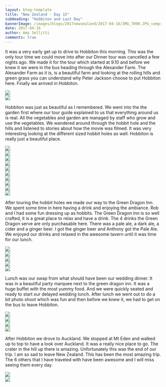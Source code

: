 ```yaml
---
layout: blog-template
title: "New Zealand - Day 15"
subHeading: "Hobbiton and Last Day"
bannerImage: /images/blogs/2017newzealand/2017-04-16/IMG_7090.JPG_compressed.JPEG
date: 2017-04-16
author: Amy Sellitti
comments: true
---
```


It was a very early get up to drive to Hobbiton this morning. This was the only tour time we could move into after our Dinner tour was cancelled a few nights ago. We made it for the tour which started at 9.10 and before we knew it we were in the bus heading through the Alexander Farm. The Alexander Farm as it is, is a beautiful farm and looking at the rolling hills and green grass you can understand why Peter Jackson choose to put Hobbiton here. Finally we arrived in Hobbiton.

<div class="center-image"><img src="/images/blogs/2017newzealand/2017-04-16/IMG_7082.JPG_compressed.JPEG" /></div>
<div class="center-image"><img src="/images/blogs/2017newzealand/2017-04-16/IMG_7086.JPG_compressed.JPEG" /></div>

Hobbiton was just as beautiful as I remembered. We went into the the garden first where our tour guide explained to us that everything around us is real. All the vegetables and garden are managed by staff who grow and use the vegetables. We wandered around through the hobbit hole and the hills and listened to stories about how the movie was filmed. It was very interesting looking at the different sized hobbit holes as well. Hobbiton is really just a beautiful place.

<div class="center-image"><img src="/images/blogs/2017newzealand/2017-04-16/IMG_7090.JPG_compressed.JPEG" /></div>
<div class="center-image"><img src="/images/blogs/2017newzealand/2017-04-16/IMG_7092.JPG_compressed.JPEG" /></div>
<div class="center-image"><img src="/images/blogs/2017newzealand/2017-04-16/IMG_7119.JPG_compressed.JPEG" /></div>
<div class="center-image"><img src="/images/blogs/2017newzealand/2017-04-16/IMG_7125.JPG_compressed.JPEG" /></div>
<div class="center-image"><img src="/images/blogs/2017newzealand/2017-04-16/IMG_7132.JPG_compressed.JPEG" /></div>
<div class="center-image"><img src="/images/blogs/2017newzealand/2017-04-16/IMG_7135.JPG_compressed.JPEG" /></div>
<div class="center-image"><img src="/images/blogs/2017newzealand/2017-04-16/IMG_7139.JPG_compressed.JPEG" /></div>
<div class="center-image"><img src="/images/blogs/2017newzealand/2017-04-16/IMG_7161.JPG_compressed.JPEG" /></div>
<div class="center-image"><img src="/images/blogs/2017newzealand/2017-04-16/IMG_7143.JPG_compressed.JPEG" /></div>
<div class="center-image"><img src="/images/blogs/2017newzealand/2017-04-16/DSC_8845.JPG_compressed.JPEG" /></div>

After touring the hobbit holes we made our way to the Green Dragon Inn. We spent some time in here having a drink and enjoying the ambiance. Rob and I had some fun dressing up as hobbits. The Green Dragon Inn is so well crafted, it is a great place to relax and have a drink. The 4 drinks the Green Dragon serve are only purchasable here. There was a pale ale, a dark ale, a cider and a ginger beer. I got the ginger beer and Anthony got the Pale Ale. We enjoyed our drinks and relaxed in the awesome tavern until it was time for our lunch.

<div class="center-image"><img src="/images/blogs/2017newzealand/2017-04-16/DSC_8873.JPG_compressed.JPEG" /></div>
<div class="center-image"><img src="/images/blogs/2017newzealand/2017-04-16/IMG_7172.JPG_compressed.JPEG" /></div>
<div class="center-image"><img src="/images/blogs/2017newzealand/2017-04-16/IMG_7184.JPG_compressed.JPEG" /></div>
<div class="center-image"><img src="/images/blogs/2017newzealand/2017-04-16/IMG_7217.JPG_compressed.JPEG" /></div>
<div class="center-image"><img src="/images/blogs/2017newzealand/2017-04-16/P4161539.JPG_compressed.JPEG" /></div>

Lunch was our swap from what should have been our wedding dinner. It was in a beautiful party marquee next to the green dragon inn. It was a huge buffet with the most yummy food. And we were quickly seated and ready to start our delayed wedding lunch. After lunch we went out to do a bit photo shoot which was fun and then before we knew it, we had to get on the bus to leave Hobbiton.

<div class="center-image"><img src="/images/blogs/2017newzealand/2017-04-16/IMG_7197.JPG_compressed.JPEG" /></div>
<div class="center-image"><img src="/images/blogs/2017newzealand/2017-04-16/IMG_7246.JPG_compressed.JPEG" /></div>
<div class="center-image"><img src="/images/blogs/2017newzealand/2017-04-16/IMG_7261.JPG_compressed.JPEG" /></div>
<div class="center-image"><img src="/images/blogs/2017newzealand/2017-04-16/P4161555.JPG_compressed.JPEG" /></div>

After Hobbiton we drove to Auckland. We stopped at Mt Eden and walked up to top to have a look over Auckland. It was a really nice place to go. The crater in the hill up there is amazing. Unfortunately this was the end of our trip. I am so sad to leave New Zealand. This has been the most amazing trip. The 6 others that I have traveled with have been awesome and I will miss seeing them every day.

<div class="center-image"><img src="/images/blogs/2017newzealand/2017-04-16/DSC08411.JPG_compressed.JPEG" /></div>
<div class="center-image"><img src="/images/blogs/2017newzealand/2017-04-16/20170416_171300.jpg_compressed.JPEG" /></div>
